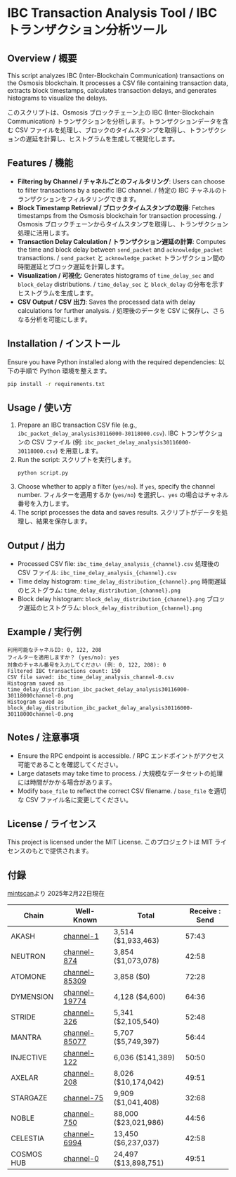 # IBC Transaction Analysis Tool / IBC トランザクション分析ツール

## Overview / 概要

This script analyzes IBC (Inter-Blockchain Communication) transactions on the Osmosis blockchain. It processes a CSV file containing transaction data, extracts block timestamps, calculates transaction delays, and generates histograms to visualize the delays.

このスクリプトは、Osmosis ブロックチェーン上の IBC (Inter-Blockchain Communication) トランザクションを分析します。トランザクションデータを含む CSV ファイルを処理し、ブロックのタイムスタンプを取得し、トランザクションの遅延を計算し、ヒストグラムを生成して視覚化します。

## Features / 機能

- **Filtering by Channel / チャネルごとのフィルタリング**: Users can choose to filter transactions by a specific IBC channel. / 特定の IBC チャネルのトランザクションをフィルタリングできます。
- **Block Timestamp Retrieval / ブロックタイムスタンプの取得**: Fetches timestamps from the Osmosis blockchain for transaction processing. / Osmosis ブロックチェーンからタイムスタンプを取得し、トランザクション処理に活用します。
- **Transaction Delay Calculation / トランザクション遅延の計算**: Computes the time and block delay between `send_packet` and `acknowledge_packet` transactions. / `send_packet` と `acknowledge_packet` トランザクション間の時間遅延とブロック遅延を計算します。
- **Visualization / 可視化**: Generates histograms of `time_delay_sec` and `block_delay` distributions. / `time_delay_sec` と `block_delay` の分布を示すヒストグラムを生成します。
- **CSV Output / CSV 出力**: Saves the processed data with delay calculations for further analysis. / 処理後のデータを CSV に保存し、さらなる分析を可能にします。

## Installation / インストール

Ensure you have Python installed along with the required dependencies:
以下の手順で Python 環境を整えます。

```bash
pip install -r requirements.txt
```

## Usage / 使い方

1. Prepare an IBC transaction CSV file (e.g., `ibc_packet_delay_analysis30116000-30118000.csv`).
   IBC トランザクションの CSV ファイル (例: `ibc_packet_delay_analysis30116000-30118000.csv`) を用意します。
2. Run the script:
   スクリプトを実行します。
   ```bash
   python script.py
   ```
3. Choose whether to apply a filter (`yes/no`). If `yes`, specify the channel number.
   フィルターを適用するか (`yes/no`) を選択し、`yes` の場合はチャネル番号を入力します。
4. The script processes the data and saves results.
   スクリプトがデータを処理し、結果を保存します。

## Output / 出力

- Processed CSV file: `ibc_time_delay_analysis_{channel}.csv`
  処理後の CSV ファイル: `ibc_time_delay_analysis_{channel}.csv`
- Time delay histogram: `time_delay_distribution_{channel}.png`
  時間遅延のヒストグラム: `time_delay_distribution_{channel}.png`
- Block delay histogram: `block_delay_distribution_{channel}.png`
  ブロック遅延のヒストグラム: `block_delay_distribution_{channel}.png`

## Example / 実行例

```
利用可能なチャネルID: 0, 122, 208
フィルターを適用しますか？ (yes/no): yes
対象のチャネル番号を入力してください (例: 0, 122, 208): 0
Filtered IBC transactions count: 150
CSV file saved: ibc_time_delay_analysis_channel-0.csv
Histogram saved as time_delay_distribution_ibc_packet_delay_analysis30116000-30118000channel-0.png
Histogram saved as block_delay_distribution_ibc_packet_delay_analysis30116000-30118000channel-0.png
```

## Notes / 注意事項

- Ensure the RPC endpoint is accessible. / RPC エンドポイントがアクセス可能であることを確認してください。
- Large datasets may take time to process. / 大規模なデータセットの処理には時間がかかる場合があります。
- Modify `base_file` to reflect the correct CSV filename. / `base_file` を適切な CSV ファイル名に変更してください。

## License / ライセンス

This project is licensed under the MIT License.
このプロジェクトは MIT ライセンスのもとで提供されます。

## 付録
[mintscan](https://www.mintscan.io/osmosis/relayers/)より 2025年2月22日現在

| Chain       | Well-Known      | Total          | Receive : Send |
|------------|----------------|----------------|--------------|
| AKASH      | [channel-1](#) |  3,514 ($1,933,463) | 57:43 |
| NEUTRON    | [channel-874](#) | 3,854 ($1,073,078) | 42:58 |
| ATOMONE    | [channel-85309](#) | 3,858 ($0)        | 72:28 |
| DYMENSION  | [channel-19774](#) | 4,128 ($4,600)    | 64:36 |
| STRIDE     | [channel-326](#) |  5,341 ($2,105,540) | 52:48 |
| MANTRA     | [channel-85077](#) | 5,707 ($5,749,397) | 56:44 |
| INJECTIVE  | [channel-122](#) | 6,036 ($141,389)  | 50:50 |
| AXELAR     | [channel-208](#) | 8,026 ($10,174,042) | 49:51 |
| STARGAZE   | [channel-75](#)  | 9,909 ($1,041,408) | 32:68 |
| NOBLE      | [channel-750](#) | 88,000 ($23,021,986) | 44:56 |
| CELESTIA   | [channel-6994](#) | 13,450 ($6,237,037) | 42:58 |
| COSMOS HUB | [channel-0](#) | 24,497 ($13,898,751) | 49:51 |

